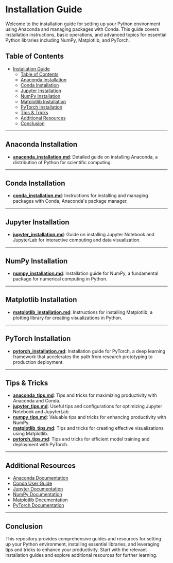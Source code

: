 # Installation Guide

Welcome to the installation guide for setting up your Python environment using Anaconda and managing packages with Conda. This guide covers installation instructions, basic operations, and advanced topics for essential Python libraries including NumPy, Matplotlib, and PyTorch.

## Table of Contents

- [Installation Guide](#installation-guide)
  - [Table of Contents](#table-of-contents)
  - [Anaconda Installation](#anaconda-installation)
  - [Conda Installation](#conda-installation)
  - [Jupyter Installation](#jupyter-installation)
  - [NumPy Installation](#numpy-installation)
  - [Matplotlib Installation](#matplotlib-installation)
  - [PyTorch Installation](#pytorch-installation)
  - [Tips \& Tricks](#tips--tricks)
  - [Additional Resources](#additional-resources)
  - [Conclusion](#conclusion)

---

## Anaconda Installation

- **[anaconda_installation.md](anaconda_installation.md)**: Detailed guide on installing Anaconda, a distribution of Python for scientific computing.

---

## Conda Installation

- **[conda_installation.md](conda_installation.md)**: Instructions for installing and managing packages with Conda, Anaconda's package manager.

---

## Jupyter Installation

- **[jupyter_installation.md](jupyter_installation.md)**: Guide on installing Jupyter Notebook and JupyterLab for interactive computing and data visualization.

---

## NumPy Installation

- **[numpy_installation.md](numpy_installation.md)**: Installation guide for NumPy, a fundamental package for numerical computing in Python.

---

## Matplotlib Installation

- **[matplotlib_installation.md](matplotlib_installation.md)**: Instructions for installing Matplotlib, a plotting library for creating visualizations in Python.

---

## PyTorch Installation

- **[pytorch_installation.md](pytorch_installation.md)**: Installation guide for PyTorch, a deep learning framework that accelerates the path from research prototyping to production deployment.

---

## Tips & Tricks

- **[anaconda_tips.md](tips_tricks/anaconda_tips.md)**: Tips and tricks for maximizing productivity with Anaconda and Conda.
- **[jupyter_tips.md](tips_tricks/jupyter_tips.md)**: Useful tips and configurations for optimizing Jupyter Notebook and JupyterLab.
- **[numpy_tips.md](tips_tricks/numpy_tips.md)**: Valuable tips and tricks for enhancing productivity with NumPy.
- **[matplotlib_tips.md](tips_tricks/matplotlib_tips.md)**: Tips and tricks for creating effective visualizations using Matplotlib.
- **[pytorch_tips.md](tips_tricks/pytorch_tips.md)**: Tips and tricks for efficient model training and deployment with PyTorch.

---

## Additional Resources

- [Anaconda Documentation](https://docs.anaconda.com/)
- [Conda User Guide](https://docs.conda.io/projects/conda/en/latest/user-guide/index.html)
- [Jupyter Documentation](https://jupyter.org/documentation)
- [NumPy Documentation](https://numpy.org/doc/stable/)
- [Matplotlib Documentation](https://matplotlib.org/stable/contents.html)
- [PyTorch Documentation](https://pytorch.org/docs/stable/index.html)

---

## Conclusion

This repository provides comprehensive guides and resources for setting up your Python environment, installing essential libraries, and leveraging tips and tricks to enhance your productivity. Start with the relevant installation guides and explore additional resources for further learning.
